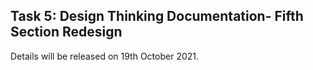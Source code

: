 ## Task 5: Design Thinking Documentation- Fifth Section Redesign
Details will be released on 19th October 2021.
